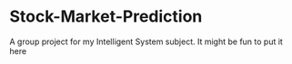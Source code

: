 # Stock-Market-Prediction
A group project for my Intelligent System subject. It might be fun to put it here
